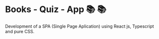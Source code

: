 # Books - Quiz - App 📚 📚

Development of a SPA (Single Page Aplication) using React js, Typescript and pure CSS.

